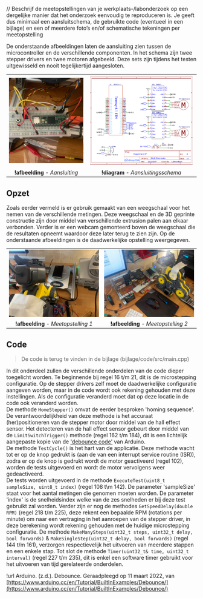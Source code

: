 // Beschrijf de meetopstellingen van je werkplaats-/labonderzoek op een dergelijke manier dat het onderzoek eenvoudig te reproduceren is. Je geeft dus minimaal een aansluitschema, de gebruikte code (eventueel in een bijlage) en een of meerdere foto’s en/of schematische tekeningen per meetopstelling

De onderstaande afbeeldingen laten de aansluiting zien tussen de microcontroller en de verschillende componenten. In het schema zijn twee stepper drivers en twee motoren afgebeeld. Deze sets zijn tijdens het testen uitgewisseld en nooit tegelijkertijd aangesloten.

|||
|:---:|:---:|
|<img src="assets/schematic_real.jpeg" alt="drawing" style="width:420px;"/>|<img src="assets/schematic.svg" alt="drawing" style="width:550px;"/>|
|**!afbeelding** - *Aansluiting*|**!diagram** - *Aansluitingsschema*|

<div style="page-break-after: always;"></div>

## Opzet

Zoals eerder vermeld is er gebruik gemaakt van een weegschaal voor het nemen van de verschillende metingen. Deze weegschaal en de 3D geprinte constructie zijn door middel van verschillende extrusion palen aan elkaar verbonden. Verder is er een webcam gemonteerd boven de weegschaal die de resultaten opneemt waardoor deze later terug te zien zijn. Op de onderstaande afbeeldingen is de daadwerkelijke opstelling weergegeven.

|||
|:---:|:---:|
|![meetopstelling 1](assets/meetopstelling_01.jpeg)|![meetopstelling 2](assets/meetopstelling_02.jpeg)|
|**!afbeelding** - *Meetopstelling 1*|**!afbeelding** - *Meetopstelling 2*|

## Code

> De code is terug te vinden in de bijlage (bijlage/code/src/main.cpp)

In dit onderdeel zullen de verschillende onderdelen van de code dieper toegelicht worden. Te beginnende bij regel 16 t/m 21, dit is de microstepping configuratie. Op de stepper drivers zelf moet de daadwerkelijke configuratie aangeven worden, maar in de code wordt ook rekening gehouden met deze instellingen. Als de configuratie veranderd moet dat op deze locatie in de code ook veranderd worden.<br>
De methode ```HomeStepper()``` omvat de eerder besproken 'homing sequence'. De verantwoordelijkheid van deze methode is het accuraat (her)positioneren van de stepper motor door middel van de hall effect sensor. Het detecteren van de hall effect sensor gebeurt door middel van de ```LimitSwitchTrigger()``` methode (regel 162 t/m 184), dit is een lichtelijk aangepaste kopie van de ['debounce code'](https://www.arduino.cc/en/Tutorial/BuiltInExamples/Debounce) van Arduino.<br>
De methode ```TestCycle()``` is het hart van de applicatie. Deze methode wacht tot er op de knop gedrukt is (aan de van een interrupt service routine (ISR)), zodra er op de knop is gedrukt wordt de motor geactiveerd (regel 102), worden de tests uitgevoerd en wordt de motor vervolgens weer gedeactiveerd.<br>
De tests worden uitgevoerd in de methode ```ExecuteTest(uint8_t sampleSize, uint8_t index)``` (regel 108 t\m 142). De parameter 'sampleSize' staat voor het aantal metingen die genomen moeten worden. De parameter 'index' is de snelheidsindex welke van de zes snelheden er bij deze test gebruikt zal worden. Verder zijn er nog de methodes ```GetSpeedDelay(double RPM)``` (regel 218 t/m 225), deze rekent een bepaalde RPM (rotations per minute) om naar een vertraging in het aanroepen van de stepper driver, in deze berekening wordt rekening gehouden met de huidige microstepping configuratie. De methode ```MakeManySteps(uint32_t steps, uint32_t delay, bool forwards)``` & ```MakeSingleStep(uint32_t delay, bool forwards)``` (regel 144 t/m 161), verzorgen respectievelijk het uitvoeren van meerdere stappen en een enkele stap. Tot slot de methode ```Timer(uint32_t& time, uint32_t interval)``` (regel 227 t/m 235), dit is enkel een software timer gebruikt voor het uitvoeren van tijd gerelateerde onderdelen.


!url Arduino. (z.d.). Debounce. Geraadpleegd op 11 maart 2022, van [https://www.arduino.cc/en/Tutorial/BuiltInExamples/Debounce/](https://www.arduino.cc/en/Tutorial/BuiltInExamples/Debounce/)